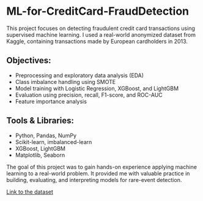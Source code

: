 # ML-for-CreditCard-FraudDetection
This project focuses on detecting fraudulent credit card transactions using supervised machine learning. I used a real-world anonymized dataset from Kaggle, containing transactions made by European cardholders in 2013.

## Objectives:
- Preprocessing and exploratory data analysis (EDA)
- Class imbalance handling using SMOTE
- Model training with Logistic Regression, XGBoost, and LightGBM
- Evaluation using precision, recall, F1-score, and ROC-AUC
- Feature importance analysis

## Tools & Libraries:
- Python, Pandas, NumPy
- Scikit-learn, imbalanced-learn
- XGBoost, LightGBM
- Matplotlib, Seaborn

The goal of this project was to gain hands-on experience applying machine learning to a real-world problem. It provided me with valuable practice in building, evaluating, and interpreting models for rare-event detection.

[Link to the dataset]([https://www.kaggle.com/datasets/mlg-ulb/creditcardfraud/data])
